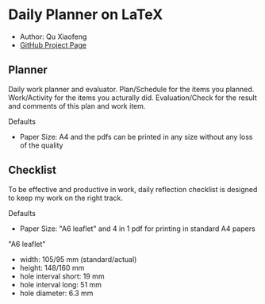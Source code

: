 Daily Planner on LaTeX
=======================

- Author: Qu Xiaofeng
- [GitHub Project Page](https://github.com/quxiaofeng/DailyPlanner)

Planner
-----------------------

Daily work planner and evaluator.
Plan/Schedule for the items you planned.
Work/Activity for the items you acturally did.
Evaluation/Check for the result and comments of this plan and work item.

Defaults

+ Paper Size: A4 and the pdfs can be printed in any size without any loss of the quality

Checklist
-----------------------

To be effective and productive in work, daily reflection checklist is designed to keep my work on the right track.

Defaults

* Paper Size: "A6 leaflet" and 4 in 1 pdf for printing in standard A4 papers

"A6 leaflet"

* width: 105/95 mm (standard/actual)
* height: 148/160 mm
* hole interval short: 19 mm
* hole interval long: 51 mm
* hole diameter: 6.3 mm

